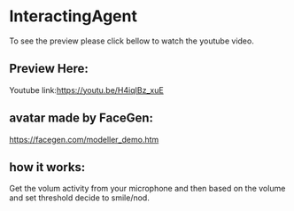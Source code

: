 # InteractingAgent
To see the preview please click bellow to watch the youtube video.

## Preview Here:
Youtube link:https://youtu.be/H4iqIBz_xuE
## avatar made by FaceGen:
https://facegen.com/modeller_demo.htm
## how it works:
Get the volum activity from your microphone and then based on the volume and set threshold decide to smile/nod.
